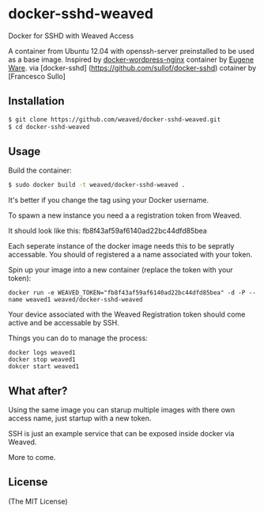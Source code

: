 # docker-sshd-weaved
Docker for SSHD with Weaved Access

A container from Ubuntu 12.04 with openssh-server preinstalled to be used as a base image.
Inspired by [docker-wordpress-nginx](https://github.com/eugeneware/docker-wordpress-nginx) container by [Eugene Ware](http://eugeneware.com).
via [docker-sshd] (https://github.com/sullof/docker-sshd) cotainer by [Francesco Sullo]

## Installation

```bash
$ git clone https://github.com/weaved/docker-sshd-weaved.git
$ cd docker-sshd-weaved
```

## Usage

Build the container:
```bash
$ sudo docker build -t weaved/docker-sshd-weaved .
```
It's better if you change the tag using your Docker username.

To spawn a new instance you need a a registration token from Weaved.

It should look like this:  fb8f43af59af6140ad22bc44dfd85bea

Each seperate instance of the docker image needs this to be sepratly accessable.  You should
of registered a a name associated with your token.

Spin up your image into a new container (replace the token with your token):

```
docker run -e WEAVED_TOKEN="fb8f43af59af6140ad22bc44dfd85bea" -d -P --name weaved1 weaved/docker-sshd-weaved 
```
Your device associated with the Weaved Registration token should come active and be accessable by SSH.

Things you can do to manage the process:

```
docker logs weaved1
docker stop weaved1
dokcer start weaved1
```

## What after?

Using the same image you can starup multiple images with there own access name, just startup with a new token.

SSH is just an example service that can be exposed inside docker via Weaved.

More to come.

## License 

(The MIT License)
